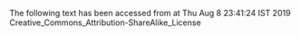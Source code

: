 The following text has been accessed from at Thu Aug 8 23:41:24 IST 2019
Creative_Commons_Attribution-ShareAlike_License
